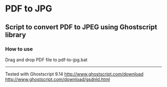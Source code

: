 # PDF to JPG

## Script to convert PDF to JPEG using Ghostscript library


### How to use
Drag and drop PDF file to pdf-to-jpg.bat

---

Tested with Ghostscript 9.14 
http://www.ghostscript.com/download
http://www.ghostscript.com/download/gsdnld.html
